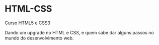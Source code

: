 # HTML-CSS
Curso HTML5 e CSS3

Dando um upgrade no HTML e CSS, e quem sabe dar alguns passos no mundo do desenvolvimento web.
